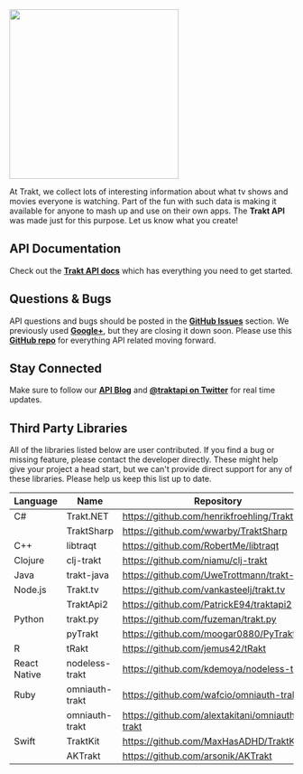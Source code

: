 <img src="https://walter.trakt.tv/hotlink-ok/api/github.png" width="300">

At Trakt, we collect lots of interesting information about what tv shows and movies everyone is watching. Part of the fun with such data is making it available for anyone to mash up and use on their own apps. The **Trakt API** was made just for this purpose. Let us know what you create!

## API Documentation
Check out the [**Trakt API docs**](https://trakt.docs.apiary.io/) which has everything you need to get started. 

## Questions & Bugs
API questions and bugs should be posted in the [**GitHub Issues**](https://github.com/trakt/api-help/issues) section. We previously used [**Google+**](https://plus.google.com/communities/103111515647012208243), but they are closing it down soon. Please use this [**GitHub repo**](https://github.com/trakt/api-help) for everything API related moving forward.

## Stay Connected
Make sure to follow our [**API Blog**](https://apiblog.trakt.tv) and [**@traktapi on Twitter**](https://twitter.com/traktapi) for real time updates.

## Third Party Libraries
All of the libraries listed below are user contributed. If you find a bug or missing feature, please contact the developer directly. These might help give your project a head start, but we can't provide direct support for any of these libraries. Please help us keep this list up to date.

| Language     | Name           | Repository                                     |
|--------------|----------------|------------------------------------------------|
| C#           | Trakt.NET      | https://github.com/henrikfroehling/Trakt.NET   |
|              | TraktSharp     | https://github.com/wwarby/TraktSharp           |
| C++          | libtraqt       | https://github.com/RobertMe/libtraqt           |
| Clojure      | clj-trakt      | https://github.com/niamu/clj-trakt             |
| Java         | trakt-java     | https://github.com/UweTrottmann/trakt-java     |
| Node.js      | Trakt.tv       | https://github.com/vankasteelj/trakt.tv        |
|              | TraktApi2      | https://github.com/PatrickE94/traktapi2        |
| Python       | trakt.py       | https://github.com/fuzeman/trakt.py            |
|              | pyTrakt        | https://github.com/moogar0880/PyTrakt          |
| R            | tRakt          | https://github.com/jemus42/tRakt               |
| React Native | nodeless-trakt | https://github.com/kdemoya/nodeless-trakt      |
| Ruby         | omniauth-trakt | https://github.com/wafcio/omniauth-trakt       |
|              | omniauth-trakt | https://github.com/alextakitani/omniauth-trakt |
| Swift        | TraktKit       | https://github.com/MaxHasADHD/TraktKit         |
|              | AKTrakt        | https://github.com/arsonik/AKTrakt             |
